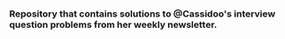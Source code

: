 ### Repository that contains solutions to @Cassidoo's interview question problems from her weekly newsletter.